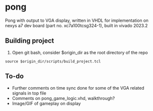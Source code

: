 # pong
Pong with output to VGA display, written in VHDL for implementation on nexys a7 dev board (part no. xc7a100tcsg324-1), built in vivado 2023.2



## Building project
1. Open git bash, consider $origin_dir as the root directory of the repo

`source $origin_dir/scripts/build_project.tcl`


## To-do
- Further comments on time sync done for some of the VGA related signals in top file
- Comments on pong_game_logic.vhd, walkthrough?
- Image/GIF of gameplay on display

